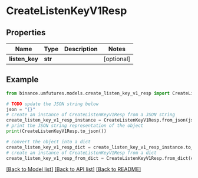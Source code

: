 # CreateListenKeyV1Resp


## Properties

Name | Type | Description | Notes
------------ | ------------- | ------------- | -------------
**listen_key** | **str** |  | [optional] 

## Example

```python
from binance.umfutures.models.create_listen_key_v1_resp import CreateListenKeyV1Resp

# TODO update the JSON string below
json = "{}"
# create an instance of CreateListenKeyV1Resp from a JSON string
create_listen_key_v1_resp_instance = CreateListenKeyV1Resp.from_json(json)
# print the JSON string representation of the object
print(CreateListenKeyV1Resp.to_json())

# convert the object into a dict
create_listen_key_v1_resp_dict = create_listen_key_v1_resp_instance.to_dict()
# create an instance of CreateListenKeyV1Resp from a dict
create_listen_key_v1_resp_from_dict = CreateListenKeyV1Resp.from_dict(create_listen_key_v1_resp_dict)
```
[[Back to Model list]](../README.md#documentation-for-models) [[Back to API list]](../README.md#documentation-for-api-endpoints) [[Back to README]](../README.md)


